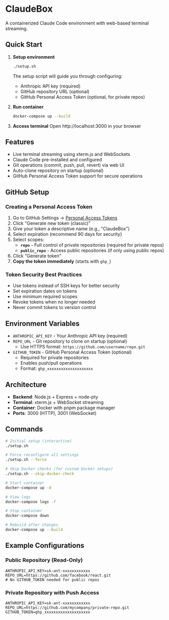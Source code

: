 # ClaudeBox

A containerized Claude Code environment with web-based terminal streaming.

## Quick Start

1. **Setup environment**
   ```bash
   ./setup.sh
   ```
   The setup script will guide you through configuring:
   - Anthropic API key (required)
   - GitHub repository URL (optional)
   - GitHub Personal Access Token (optional, for private repos)

2. **Run container**
   ```bash
   docker-compose up --build
   ```

3. **Access terminal**
   Open http://localhost:3000 in your browser

## Features

- Live terminal streaming using xterm.js and WebSockets
- Claude Code pre-installed and configured
- Git operations (commit, push, pull, revert) via web UI
- Auto-clone repository on startup (optional)
- GitHub Personal Access Token support for secure operations

## GitHub Setup

### Creating a Personal Access Token

1. Go to GitHub Settings → [Personal Access Tokens](https://github.com/settings/tokens)
2. Click "Generate new token (classic)"
3. Give your token a descriptive name (e.g., "ClaudeBox")
4. Select expiration (recommend 90 days for security)
5. Select scopes:
   - **`repo`** - Full control of private repositories (required for private repos)
   - **`public_repo`** - Access public repositories (if only using public repos)
6. Click "Generate token"
7. **Copy the token immediately** (starts with `ghp_`)

### Token Security Best Practices

- Use tokens instead of SSH keys for better security
- Set expiration dates on tokens
- Use minimum required scopes
- Revoke tokens when no longer needed
- Never commit tokens to version control

## Environment Variables

- `ANTHROPIC_API_KEY` - Your Anthropic API key (required)
- `REPO_URL` - Git repository to clone on startup (optional)
  - Use HTTPS format: `https://github.com/username/repo.git`
- `GITHUB_TOKEN` - GitHub Personal Access Token (optional)
  - Required for private repositories
  - Enables push/pull operations
  - Format: `ghp_xxxxxxxxxxxxxxxxxxxx`

## Architecture

- **Backend**: Node.js + Express + node-pty
- **Terminal**: xterm.js + WebSocket streaming
- **Container**: Docker with pnpm package manager
- **Ports**: 3000 (HTTP), 3001 (WebSocket)

## Commands

```bash
# Initial setup (interactive)
./setup.sh

# Force reconfigure all settings
./setup.sh --force

# Skip Docker checks (for custom Docker setups)
./setup.sh --skip-docker-check

# Start container
docker-compose up -d

# View logs
docker-compose logs -f

# Stop container
docker-compose down

# Rebuild after changes
docker-compose up --build
```

## Example Configurations

### Public Repository (Read-Only)
```env
ANTHROPIC_API_KEY=sk-ant-xxxxxxxxxxxx
REPO_URL=https://github.com/facebook/react.git
# No GITHUB_TOKEN needed for public repos
```

### Private Repository with Push Access
```env
ANTHROPIC_API_KEY=sk-ant-xxxxxxxxxxxx
REPO_URL=https://github.com/mycompany/private-repo.git
GITHUB_TOKEN=ghp_xxxxxxxxxxxxxxxxxxxx
```
